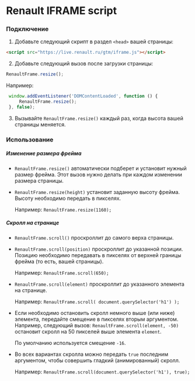 # Renault IFRAME script

### Подключение

1. Добавьте следующий скрипт в раздел `<head>` вашей страницы:
  
  ```html
  <script src="https://live.renault.ru/gtm/iframe.js"></script>
  ```

2. Добавьте следующий вызов после загрузки страницы:
  
  ```javascript
  RenaultFrame.resize();
  ```
  
  Например:
  
  ```javascript
   window.addEventListener('DOMContentLoaded', function () {
       RenaultFrame.resize();
   }, false);
  ```

3. Вызывайте `RenaultFrame.resize()` каждый раз, когда высота вашей страницы
  меняется.

### Использование

##### Изменение размера фрейма

- `RenaultFrame.resize()` автоматически подберет и установит нужный размер
  фрейма. Этот вызов нужно делать при каждом изменении размера страницы.
  
- `RenaultFrame.resize(height)` установит заданную высоту фрейма. Высоту
  необходимо передать в пикселях.
  
  Например: `RenaultFrame.resize(1160);`

##### Скролл на странице

- `RenaultFrame.scroll()` проскроллит до самого верха страницы.

- `RenaultFrame.scroll(position)` проскроллит до указанной позиции. Позицию
  необходимо передавать в пикселях от верхней границы фрейма (то есть,
  вашей страницы).
  
  Например: `RenaultFrame.scroll(650);`

- `RenaultFrame.scroll(element)` проскроллит до указанного элемента
  на странице.
  
  Например: `RenaultFrame.scroll( document.querySelector('h1') );`
  
- Если необходимо остановить скролл немного выше (или ниже) элемента,
  передайте смещение в пикселях вторым аргументом. Например, следующий
  вызов: `RenaultFrame.scroll(element, -50)` остановит скролл на 50 пикселей
  выше элемента `element`.
  
  По умолчанию используется смещение `-16`.

- Во всех вариантах скролла можно передать `true` последним аргументом, чтобы
  совершить гладкий (анимированный) скролл.
  
  Например: `RenaultFrame.scroll(document.querySelector('h1'), true);`
